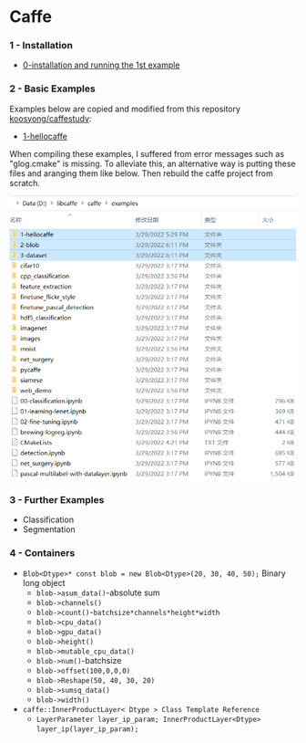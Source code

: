 # Caffe
### 1 - Installation
+ [0-installation and running the 1st example](https://github.com/suzyi/cpp/blob/master/caffe/0-caffe_installation.md)

### 2 - Basic Examples
Examples below are copied and modified from this repository [koosyong/caffestudy](https://github.com/koosyong/caffestudy/):
+ [1-hellocaffe](https://github.com/suzyi/cpp/tree/master/caffe/1-hellocaffe)

When compiling these examples, I suffered from error messages such as "glog.cmake" is missing. To alleviate this, an alternative way is putting these files and aranging them like below. Then rebuild the caffe project from scratch.
<p align="center">
  <img src="imgs/how_to_run_examples.png" width="550" title="how_to_run_examples.png">
</p>

### 3 - Further Examples
+ Classification
+ Segmentation

### 4 - Containers
+ `Blob<Dtype>* const blob = new Blob<Dtype>(20, 30, 40, 50);` Binary long object
  + `blob->asum_data()`-absolute sum
  + `blob->channels()`
  + `blob->count()`-`batchsize*channels*height*width`
  + `blob->cpu_data()`
  + `blob->gpu_data()`
  + `blob->height()`
  + `blob->mutable_cpu_data()`
  + `blob->num()`-batchsize
  + `blob->offset(100,0,0,0)`
  + `blob->Reshape(50, 40, 30, 20)`
  + `blob->sumsq_data()`
  + `blob->width()`
+ `caffe::InnerProductLayer< Dtype > Class Template Reference`
  + `LayerParameter layer_ip_param; InnerProductLayer<Dtype> layer_ip(layer_ip_param);`

